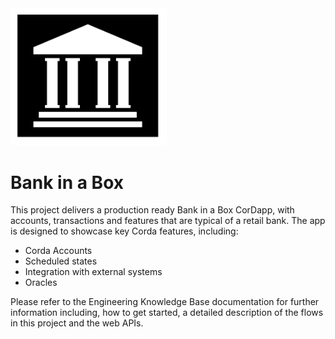
<img src="design/img/binab.png" width="250" />

# Bank in a Box

This project delivers a production ready Bank in a Box CorDapp, with accounts, transactions and features that are typical of a retail bank. The app is designed to showcase key Corda features, including:

 - Corda Accounts
 - Scheduled states
 - Integration with external systems
 - Oracles

 Please refer to the Engineering Knowledge Base documentation for further information including, how to get started, a detailed description of the flows in this project and the web APIs.
